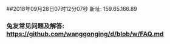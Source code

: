 ##2018年09月28日07时12分07秒 新址: 159.65.166.89
### 兔友常见问题及解答: https://github.com/wanggonging/d/blob/w/FAQ.md
